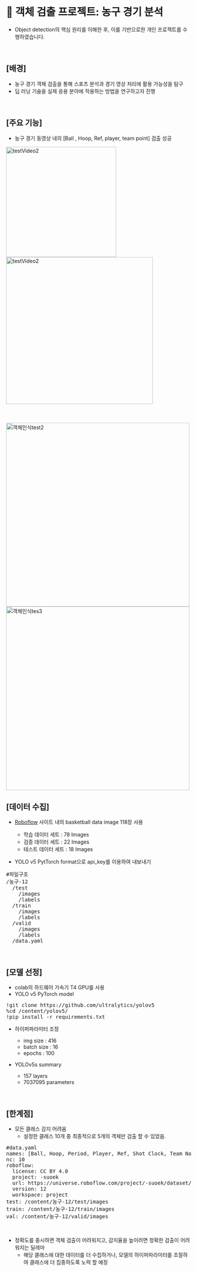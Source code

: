 # 🏀 객체 검출 프로젝트: 농구 경기 분석
- Object detection의 핵심 원리를 이해한 후, 이를 기반으로한 개인 프로젝트를 수행하였습니다.
<Br>


## [배경]
- 농구 경기 객체 검출을 통해 스포츠 분석과 경기 영상 처리에 활용 가능성을 탐구
- 딥 러닝 기술을 실제 응용 분야에 적용하는 방법을 연구하고자 진행

<br>


## [주요 기능]
- 농구 경기 동영상 내의 [Ball , Hoop, Ref, player, team point] 검출 성공
<img width="300" alt="testVideo2 " src="https://github.com/dessertgomjelly/Object_detection_mini_project/assets/127851446/cb857bb9-a21f-4fe0-b328-140a3febd97b">


<img width="400" alt="testVideo2" src="https://github.com/dessertgomjelly/Object_detection_mini_project/assets/127851446/31e98fc5-3670-42bb-8aaa-754ca567e6d2">
<br>
<br>
<br>
<br>


<img width="500" alt="객체인식test2" src="https://github.com/dessertgomjelly/Object_detection_mini_project/assets/127851446/40353988-756b-4d70-b345-b7ecf5ec92ef">

<img width="500" alt="객체인식tes3" src="https://github.com/dessertgomjelly/Object_detection_mini_project/assets/127851446/828b3bd8-66c8-4350-9547-b5d76a8078a6">


<br>

## [데이터 수집]
- [Roboflow](https://roboflow.com/) 사이트 내의 basketball data image 118장 사용
  - 학습 데이터 세트 : 78 Images
  - 검증 데이터 세트 : 22 Images
  - 테스트 데이터 세트 : 18 Images
 
    
- YOLO v5 PytTorch format으로 api_key를 이용하여 내보내기


<pre>
#파일구조
/농구-12
  /test
    /images
    /labels
  /train
    /images
    /labels
  /valid
    /images
    /labels
  /data.yaml
</pre>

<br>


## [모델 선정]
- colab의 하드웨어 가속기 T4 GPU를 사용
- YOLO v5 PyTorch model

<pre>
!git clone https://github.com/ultralytics/yolov5
%cd /content/yolov5/
!pip install -r requirements.txt
</pre>

- 하이퍼파라미터 조정
  - img size : 416
  - batch size : 16
  - epochs : 100

- YOLOv5s summary
  - 157 layers
  - 7037095 parameters

<br>


## [한계점]
- 모든 클래스 감지 어려움
  - 설정한 클래스 10개 중 최종적으로 5개의 객체만 검출 할 수 있었음.

<pre>
#data.yaml
names: [Ball, Hoop, Period, Player, Ref, Shot Clock, Team Name, Team Points, Time Remaining, player
nc: 10
roboflow:
  license: CC BY 4.0
  project: -suoek
  url: https://universe.roboflow.com/project/-suoek/dataset/12
  version: 12
  workspace: project
test: /content/농구-12/test/images
train: /content/농구-12/train/images
val: /content/농구-12/valid/images
</pre>

<br>

- 정확도를 중시하면 객체 검출이 어려워지고, 감지율을 높이려면 정확한 검출이 어려워지는 딜레마
  - 해당 클래스에 대한 데이터를 더 수집하거나, 모델의 하이퍼파라미터를 조절하여 클래스에 더 집중하도록 노력 할 예정

  
